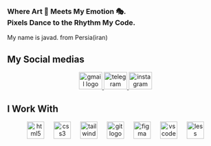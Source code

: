 <h3 align="left">Where Art 🎨 Meets My Emotion 🎭.<br>Pixels Dance to the Rhythm My Code.</h3>


<p align="left">My name is javad. from Persia(iran)</p>


<h2 align="left">My Social medias</h2>


<div align="center">
  <a href="dev.javad.mosavian@gmail.com" target="_blank">
    <img src="https://raw.githubusercontent.com/maurodesouza/profile-readme-generator/master/src/assets/icons/social/gmail/default.svg" width="54" height="40" alt="gmail logo"  />
  </a>
  <a href="https://t.me/Javad-mosavian" target="_blank">
    <img src="https://raw.githubusercontent.com/maurodesouza/profile-readme-generator/master/src/assets/icons/social/telegram/default.svg" width="54" height="40" alt="telegram logo"  />
  </a>
  <a href="https://www.instagram.com/mj_mosavian" target="_blank">
    <img src="https://raw.githubusercontent.com/maurodesouza/profile-readme-generator/master/src/assets/icons/social/instagram/default.svg" width="54" height="40" alt="instagram logo"  />
  </a>
</div>


<h2 align="left">I Work With</h2>


<div align="center">
  <img src="https://cdn.jsdelivr.net/gh/devicons/devicon/icons/html5/html5-original.svg" height="40" alt="html5 logo"  />
  <img width="14" />
  <img src="https://cdn.jsdelivr.net/gh/devicons/devicon/icons/css3/css3-original.svg" height="40" alt="css3 logo"  />
  <img width="14" />
  <img src="https://cdn.jsdelivr.net/gh/devicons/devicon/icons/tailwindcss/tailwindcss-original-wordmark.svg" height="40" alt="tailwindcss logo"  />
  <img width="14" />
  <img src="https://cdn.jsdelivr.net/gh/devicons/devicon/icons/git/git-original.svg" height="40" alt="git logo"  />
  <img width="14" />
  <img src="https://cdn.jsdelivr.net/gh/devicons/devicon/icons/figma/figma-original.svg" height="40" alt="figma logo"  />
  <img width="14" />
  <img src="https://cdn.jsdelivr.net/gh/devicons/devicon/icons/vscode/vscode-original.svg" height="40" alt="vscode logo"  />
  <img width="14" />
  <img src="https://cdn.jsdelivr.net/gh/devicons/devicon/icons/less/less-plain-wordmark.svg" height="40" alt="less logo"  />
</div>


